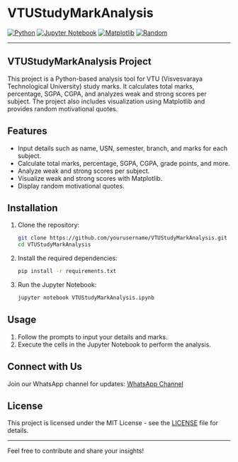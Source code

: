 # VTUStudyMarkAnalysis

[![Python](https://img.shields.io/badge/Python-3.8%2B-blue.svg)](https://www.python.org/downloads/release)
[![Jupyter Notebook](https://img.shields.io/badge/Jupyter-Notebook-orange.svg)](https://jupyter.org/)
[![Matplotlib](https://img.shields.io/badge/Matplotlib-v3.4.3-blue.svg)](https://matplotlib.org/)
[![Random](https://img.shields.io/badge/Random-1.0.2-green.svg)](https://docs.python.org/3/library/random.html)

---

## VTUStudyMarkAnalysis Project

This project is a Python-based analysis tool for VTU (Visvesvaraya Technological University) study marks. It calculates total marks, percentage, SGPA, CGPA, and analyzes weak and strong scores per subject. The project also includes visualization using Matplotlib and provides random motivational quotes.

## Features

- Input details such as name, USN, semester, branch, and marks for each subject.
- Calculate total marks, percentage, SGPA, CGPA, grade points, and more.
- Analyze weak and strong scores per subject.
- Visualize weak and strong scores with Matplotlib.
- Display random motivational quotes.

## Installation

1. Clone the repository:

    ```bash
    git clone https://github.com/yourusername/VTUStudyMarkAnalysis.git
    cd VTUStudyMarkAnalysis
    ```

2. Install the required dependencies:

    ```bash
    pip install -r requirements.txt
    ```

3. Run the Jupyter Notebook:

    ```bash
    jupyter notebook VTUStudyMarkAnalysis.ipynb
    ```

## Usage

1. Follow the prompts to input your details and marks.
2. Execute the cells in the Jupyter Notebook to perform the analysis.


## Connect with Us

Join our WhatsApp channel for updates: [WhatsApp Channel](https://whatsapp.com/channel/0029Va4n5jDInlqO8uUEmq0r)


## License

This project is licensed under the MIT License - see the [LICENSE](LICENSE) file for details.

---

Feel free to contribute and share your insights!
